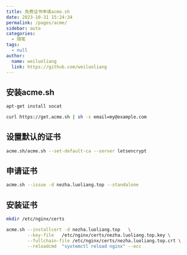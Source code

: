 ```yaml
---
title: 免费证书申请acme.sh
date: 2023-10-31 15:24:34
permalink: /pages/acme/
sidebar: auto
categories: 
  - 随笔
tags: 
  - null
author: 
  name: weiluoliang
  link: https://github.com/weiluoliang
---
```



## 安装acme.sh
```sh
apt-get install socat
```

<!-- more -->

```sh
curl https://get.acme.sh | sh -s email=my@example.com
```

## 设置默认的证书
```sh
acme.sh/acme.sh --set-default-ca --server letsencrypt
```

## 申请证书 
```sh 
acme.sh --issue -d nezha.luoliang.top --standalone
```


## 安装证书

```sh
mkdir /etc/nginx/certs 
```

```sh
acme.sh --installcert -d nezha.luoliang.top   \
        --key-file   /etc/nginx/certs/nezha.luoliang.top.key \
        --fullchain-file /etc/nginx/certs/nezha.luoliang.top.crt \
        --reloadcmd  "systemctl reload nginx" --ecc
```